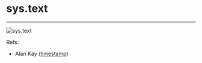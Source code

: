 # sys.text

---

![sys.text](https://user-images.githubusercontent.com/185555/195774921-ab0e1428-32e3-43bb-9a52-4c8c9a2bc477.png)


Refs: 
- Alan Kay ([timestamp](https://www.youtube.com/watch?v=Ud8WRAdihPg&t=24s))